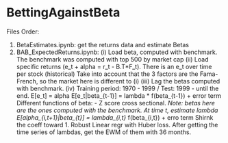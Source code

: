 # BettingAgainstBeta

Files Order:

1. BetaEstimates.ipynb: get the returns data and estimate Betas
2. BAB_ExpectedReturns.ipynb: (i) Load beta, computed with benchmark. The benchmark was computed with top 500 by market cap
                              (ii) Load specific returns (e_t + alpha = r_t - B.T*F_t). There is an e_t over time per stock (historical)
                                Take into account that the 3 factors are the Fama-French, so the market here is different to (i)
                              (iii) Lag the betas computed with benchmark. 
                              (iv) Training period: 1970 - 1999 / Test: 1999 - until the end. 
                                    E[e_t] = alpha 
                                    E[e_t|beta_{t-1}] = lambda * f(beta_{t-1}) + error term
                                    Different functions of beta:
                                        - Z score cross sectional. 
                                    *Note: betas here are the ones computed with the benchmark. 
                                    At time t, estimate lambda
                                    E[alpha_{i,t+1}|beta_{t}] = lambda_{i,t}* f(beta_{i,t}) + erro term
                                    Shirnk the coeff toward 1. 
                                    Robust Linear regr with Huber loss. 
                                    After getting the time series of lambdas, get the EWM of them with 36 months. 


                                    


